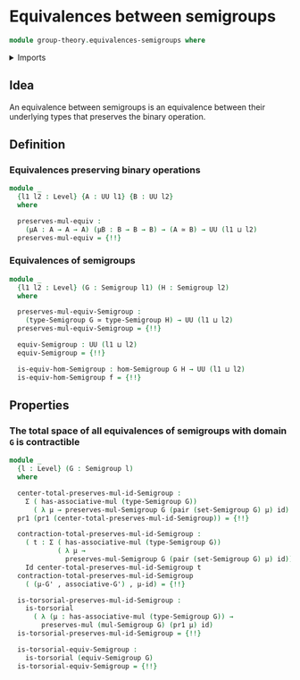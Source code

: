 # Equivalences between semigroups

```agda
module group-theory.equivalences-semigroups where
```

<details><summary>Imports</summary>

```agda
open import foundation.dependent-pair-types
open import foundation.equivalences
open import foundation.function-extensionality
open import foundation.function-types
open import foundation.identity-types
open import foundation.propositions
open import foundation.sets
open import foundation.structure-identity-principle
open import foundation.subtype-identity-principle
open import foundation.subtypes
open import foundation.torsorial-type-families
open import foundation.univalence
open import foundation.universe-levels

open import group-theory.homomorphisms-semigroups
open import group-theory.semigroups
```

</details>

## Idea

An equivalence between semigroups is an equivalence between their underlying
types that preserves the binary operation.

## Definition

### Equivalences preserving binary operations

```agda
module _
  {l1 l2 : Level} {A : UU l1} {B : UU l2}
  where

  preserves-mul-equiv :
    (μA : A → A → A) (μB : B → B → B) → (A ≃ B) → UU (l1 ⊔ l2)
  preserves-mul-equiv = {!!}
```

### Equivalences of semigroups

```agda
module _
  {l1 l2 : Level} (G : Semigroup l1) (H : Semigroup l2)
  where

  preserves-mul-equiv-Semigroup :
    (type-Semigroup G ≃ type-Semigroup H) → UU (l1 ⊔ l2)
  preserves-mul-equiv-Semigroup = {!!}

  equiv-Semigroup : UU (l1 ⊔ l2)
  equiv-Semigroup = {!!}

  is-equiv-hom-Semigroup : hom-Semigroup G H → UU (l1 ⊔ l2)
  is-equiv-hom-Semigroup f = {!!}
```

## Properties

### The total space of all equivalences of semigroups with domain `G` is contractible

```agda
module _
  {l : Level} (G : Semigroup l)
  where

  center-total-preserves-mul-id-Semigroup :
    Σ ( has-associative-mul (type-Semigroup G))
      ( λ μ → preserves-mul-Semigroup G (pair (set-Semigroup G) μ) id)
  pr1 (pr1 (center-total-preserves-mul-id-Semigroup)) = {!!}

  contraction-total-preserves-mul-id-Semigroup :
    ( t : Σ ( has-associative-mul (type-Semigroup G))
            ( λ μ →
              preserves-mul-Semigroup G (pair (set-Semigroup G) μ) id)) →
    Id center-total-preserves-mul-id-Semigroup t
  contraction-total-preserves-mul-id-Semigroup
    ( (μ-G' , associative-G') , μ-id) = {!!}

  is-torsorial-preserves-mul-id-Semigroup :
    is-torsorial
      ( λ (μ : has-associative-mul (type-Semigroup G)) →
        preserves-mul (mul-Semigroup G) (pr1 μ) id)
  is-torsorial-preserves-mul-id-Semigroup = {!!}

  is-torsorial-equiv-Semigroup :
    is-torsorial (equiv-Semigroup G)
  is-torsorial-equiv-Semigroup = {!!}
```
